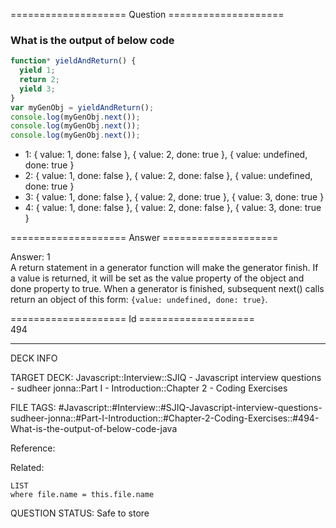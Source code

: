 ==================== Question ====================  

### What is the output of below code

```javascript
function* yieldAndReturn() {
  yield 1;
  return 2;
  yield 3;
}
var myGenObj = yieldAndReturn();
console.log(myGenObj.next());
console.log(myGenObj.next());
console.log(myGenObj.next());
```

- 1: { value: 1, done: false }, { value: 2, done: true }, { value: undefined,
  done: true }
- 2: { value: 1, done: false }, { value: 2, done: false }, { value: undefined,
  done: true }
- 3: { value: 1, done: false }, { value: 2, done: true }, { value: 3, done: true
  }
- 4: { value: 1, done: false }, { value: 2, done: false }, { value: 3, done:
  true }  

==================== Answer ====================  

Answer: 1  
A return statement in a generator function will make the generator finish. If a
value is returned, it will be set as the value property of the object and done
property to true. When a generator is finished, subsequent next() calls return
an object of this form: `{value: undefined, done: true}`.

==================== Id ====================  
494
<!--ID: 1707879796276-->

---

DECK INFO

TARGET DECK: Javascript::Interview::SJIQ - Javascript interview questions - sudheer jonna::Part I - Introduction::Chapter 2 - Coding Exercises

FILE TAGS: #Javascript::#Interview::#SJIQ-Javascript-interview-questions-sudheer-jonna::#Part-I-Introduction::#Chapter-2-Coding-Exercises::#494-What-is-the-output-of-below-code-java

Reference:

Related:

```dataview
LIST
where file.name = this.file.name
```
QUESTION STATUS: Safe to store
